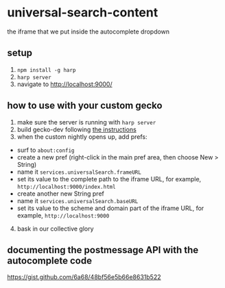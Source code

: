 # universal-search-content

the iframe that we put inside the autocomplete dropdown

## setup

1. `npm install -g harp`
2. `harp server`
3. navigate to <http://localhost:9000/>

## how to use with your custom gecko

1. make sure the server is running with `harp server`
2. build gecko-dev following [the instructions]()
3. when the custom nightly opens up, add prefs:
  - surf to `about:config`
  - create a new pref (right-click in the main pref area, then choose New > String)
  - name it `services.universalSearch.frameURL`
  - set its value to the complete path to the iframe URL, for example, `http://localhost:9000/index.html`
  - create another new String pref
  - name it `services.universalSearch.baseURL`
  - set its value to the scheme and domain part of the iframe URL, for example, `http://localhost:9000`
4. bask in our collective glory

## documenting the postmessage API with the autocomplete code

https://gist.github.com/6a68/48bf56e5b66e8631b522
